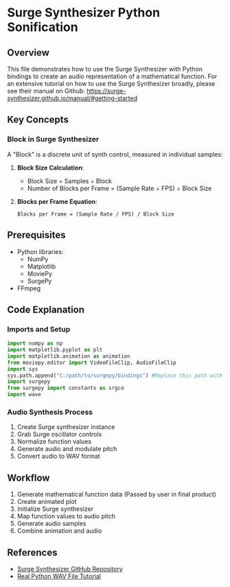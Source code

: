 # Surge Synthesizer Python Sonification

## Overview
This file demonstrates how to use the Surge Synthesizer with Python bindings to create an audio representation of a mathematical function.
For an extensive tutorial on how to use the Surge Synthesizer broadly, please see their manual on Github: https://surge-synthesizer.github.io/manual/#getting-started

## Key Concepts

### Block in Surge Synthesizer
A "Block" is a discrete unit of synth control, measured in individual samples:

1. **Block Size Calculation**:
   - Block Size = Samples ÷ Block
   - Number of Blocks per Frame = (Sample Rate ÷ FPS) ÷ Block Size

2. **Blocks per Frame Equation**:
   ```
   Blocks per Frame = (Sample Rate / FPS) / Block Size
   ```

## Prerequisites
- Python libraries:
  - NumPy
  - Matplotlib
  - MoviePy
  - SurgePy
- FFmpeg

## Code Explanation

### Imports and Setup
```python
import numpy as np
import matplotlib.pyplot as plt
import matplotlib.animation as animation
from moviepy.editor import VideoFileClip, AudioFileClip
import sys
sys.path.append("C:/path/to/surgepy/bindings") #Replace this path with the appropriate path based on your system's Surge build
import surgepy
from surgepy import constants as srgco
import wave
```

### Audio Synthesis Process
1. Create Surge synthesizer instance
2. Grab Surge oscillator controls
3. Normalize function values
4. Generate audio and modulate pitch
5. Convert audio to WAV format

## Workflow
1. Generate mathematical function data (Passed by user in final product)
2. Create animated plot
3. Initialize Surge synthesizer
4. Map function values to audio pitch
5. Generate audio samples
6. Combine animation and audio


## References
- [Surge Synthesizer GitHub Repository](https://github.com/surge-synthesizer/surge)
- [Real Python WAV File Tutorial](https://realpython.com/python-wav-files/)
